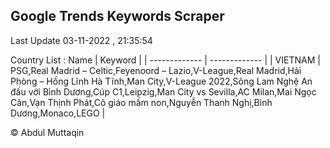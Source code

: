 

## Google Trends Keywords Scraper 
 
Last Update 03-11-2022 , 21:35:54

Country List :
 Name  | Keyword |
| ------------- | ------------- |
| VIETNAM | PSG,Real Madrid – Celtic,Feyenoord – Lazio,V-League,Real Madrid,Hải Phòng – Hồng Lĩnh Hà Tĩnh,Man City,V-League 2022,Sông Lam Nghệ An đấu với Bình Dương,Cúp C1,Leipzig,Man City vs Sevilla,AC Milan,Mai Ngọc Căn,Vạn Thịnh Phát,Cô giáo mầm non,Nguyễn Thanh Nghị,Bình Dương,Monaco,LEGO |



© Abdul Muttaqin 
